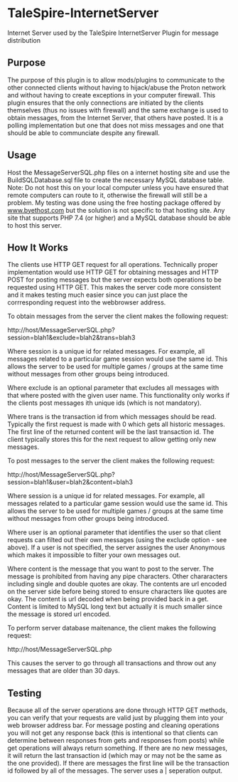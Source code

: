 # TaleSpire-InternetServer
Internet Server used by the TaleSpire InternetServer Plugin for message distribution

## Purpose

The purpose of this plugin is to allow mods/plugins to communicate to the other connected clients without having to hijack/abuse the Proton network and without having to create exceptions in your computer firewall. This plugin ensures that the only connections are initiated by the clients themselves (thus no issues with firewall) and the same exchange is used to obtain messages, from the Internet Server, that others have posted. It is a polling implementation but one that does not miss messages and one that should be able to communciate despite any firewall. 

## Usage

Host the MessageServerSQL.php files on a internet hosting site and use the BuildSQLDatabase.sql file to create the necessary MySQL database table.
Note: Do not host this on your local computer unless you have ensured that remote computers can route to it, otherwise the firewall will still be a problem.
My testing was done using the free hosting package offered by www.byethost.com but the solution is not specific to that hosting site. Any site that
supports PHP 7.4 (or higher) and a MySQL database should be able to host this server.

## How It Works

The clients use HTTP GET request for all operations. Technically proper implementation would use HTTP GET for obtaining messages and HTTP POST for posting messages but the server expects both operations to be requested using HTTP GET. This makes the server code more consistent and it makes testing much easier since you can just place the corrresponding request into the webbrowser address.

To obtain messages from the server the client makes the following request:

http://host/MessageServerSQL.php?session=blah1&exclude=blah2&trans=blah3

Where session is a unique id for related messages. For example, all messages related to a particular game session would use the same id. This allows the server to be used for multiple games / groups at the same time without messages from other groups being introduced.

Where exclude is an optional parameter that excludes all messages with that where posted with the given user name. This functionality only works if the clients post messages ith unique ids (which is not mandatory).

Where trans is the transaction id from which messages should be read. Typically the first request is made with 0 which gets all historic messages. The first line of the returned content will be the last transaction id. The client typically stores this for the next request to allow getting only new messages.

To post messages to the server the client makes the following request:

http://host/MessageServerSQL.php?session=blah1&user=blah2&content=blah3

Where session is a unique id for related messages. For example, all messages related to a particular game session would use the same id. This allows the server to be used for multiple games / groups at the same time without messages from other groups being introduced.

Where user is an optional parameter that identifies the user so that client requests can filted out their own messages (using the exclude option - see above). If a user is not specified, the server assignes the user Anonymous which makes it impossible to filter your own messages out. 

Where content is the message that you want to post to the server. The message is prohibited from having any pipe characters. Other chararacters including single and double quotes are okay. The contents are url encoded on the server side before being stored to ensure characters like quotes are okay. The content is url decoded when being provided back in a get. Content is limited to MySQL long text but actually it is much smaller since the message is stored url encoded.

To perform server database maitenance, the client makes the following request:

http://host/MessageServerSQL.php

This causes the server to go through all transactions and throw out any messages that are older than 30 days.

## Testing

Because all of the server operations are done through HTTP GET methods, you can verify that your requests are valid just by plugging them into your web browser address bar. For message posting and cleaning operations you will not get any response back (this is intentional so that clients can determine between responses from gets and responses from posts) while get operations will always return something. If there are no new messages, it will return the last transaction id (which may or may not be the same as the one provided). If there are messages the first line will be the transaction id followed by all of the messages. The server uses a | seperation output.







